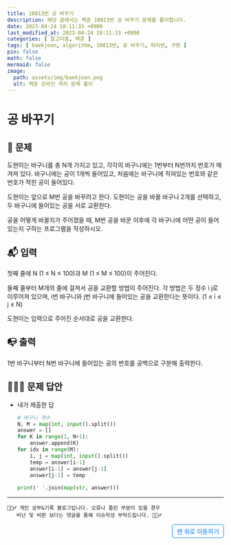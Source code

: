 ```yaml
---
title: 10813번 공 바꾸기
description: 해당 글에서는 백준 10813번 공 바꾸기 문제를 풀이합니다.
date: 2023-04-24 18:11:33 +0900
last_modified_at: 2023-04-24 18:11:33 +0900
categories: [ 알고리즘, 백준 ]
tags: [ baekjoon, algorithm, 10813번, 공 바꾸기, 파이썬, 구현 ]
pin: false
math: false
mermaid: false
image:
  path: assets/img/baekjoon.png
  alt: 백준 온라인 저지 문제 풀이
---
```

    
# 공 바꾸기
## 📃 문제
도현이는 바구니를 총 N개 가지고 있고, 각각의 바구니에는 1번부터 N번까지 번호가 매겨져 있다. 바구니에는 공이 1개씩 들어있고, 처음에는 바구니에 적혀있는 번호와 같은 번호가 적힌 공이 들어있다.

도현이는 앞으로 M번 공을 바꾸려고 한다. 도현이는 공을 바꿀 바구니 2개를 선택하고, 두 바구니에 들어있는 공을 서로 교환한다.

공을 어떻게 바꿀지가 주어졌을 때, M번 공을 바꾼 이후에 각 바구니에 어떤 공이 들어있는지 구하는 프로그램을 작성하시오.

## 📬 입력
첫째 줄에 N (1 ≤ N ≤ 100)과 M (1 ≤ M ≤ 100)이 주어진다.

둘째 줄부터 M개의 줄에 걸쳐서 공을 교환할 방법이 주어진다. 각 방법은 두 정수 i j로 이루어져 있으며, i번 바구니와 j번 바구니에 들어있는 공을 교환한다는 뜻이다. (1 ≤ i ≤ j ≤ N)

도현이는 입력으로 주어진 순서대로 공을 교환한다.

## 📭 출력
1번 바구니부터 N번 바구니에 들어있는 공의 번호를 공백으로 구분해 출력한다.

## 🙆🏻‍♂️ 문제 답안

- 내가 제출한 답
    ```python
    # 바구니 개수
    N, M = map(int, input().split())
    answer = []
    for K in range(1, N+1):
        answer.append(K)
    for idx in range(M):
        i, j = map(int, input().split())
        temp = answer[i-1]
        answer[i-1] = answer[j-1]
        answer[j-1] = temp
        
    print(' '.join(map(str, answer)))
    ``` 

***

    🙋🏻‍♂️ 개인 공부&기록 블로그입니다. 오류나 틀린 부분이 있을 경우 
       비난 및 비판 보다는 댓글을 통해 이슈작성 부탁드립니다. 🙋🏻‍♂️

<a href="#" style="display: inline-block; padding: 5px 10px; color: #007bff; text-decoration: none; border: 0.5px solid #007bff; border-radius: 5px; float: right;">맨 위로 이동하기</a>